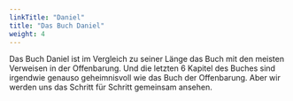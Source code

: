 ```yaml
---
linkTitle: "Daniel"
title: "Das Buch Daniel"
weight: 4
---
```


Das Buch Daniel ist im Vergleich zu seiner Länge das Buch mit den meisten Verweisen in der Offenbarung. Und die letzten 6 Kapitel des Buches sind irgendwie genauso geheimnisvoll wie das Buch der Offenbarung.
Aber wir werden uns das Schritt für Schritt gemeinsam ansehen.